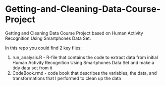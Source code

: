 # Getting-and-Cleaning-Data-Course-Project
Getting and Cleaning Data Course Project based on Human Activity Recognition Using Smartphones Data Set.

In this repo you could find 2 key files:
   1. run_analysis.R - R-file that contains the code to extract data from initial Human Activity Recognition Using Smartphones Data Set and make a tidy data set from it
   2. CodeBook.rmd - code book that describes the variables, the data, and transformations that I performed to clean up the data
